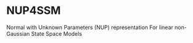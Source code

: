 # NUP4SSM
Normal with Unknown Parameters (NUP) representation For linear non-Gaussian State Space Models 
